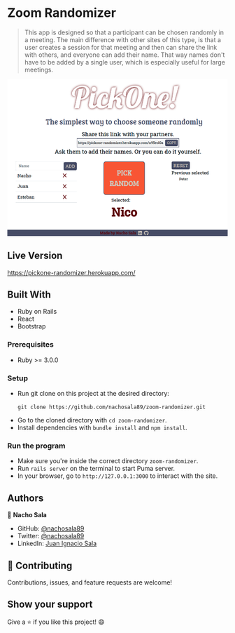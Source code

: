 # Zoom Randomizer

> This app is designed so that a participant can be chosen randomly in a meeting. The main difference with other sites of this type, is that a user creates a session for that meeting and then can share the link with others, and everyone can add their name. That way names don't have to be added by a single user, which is especially useful for large meetings. 

![Screenshot](./screenshot.png)

## Live Version

https://pickone-randomizer.herokuapp.com/

## Built With

- Ruby on Rails
- React
- Bootstrap

### Prerequisites

- Ruby >= 3.0.0

### Setup

- Run git clone on this project at the desired directory:
   ```
   git clone https://github.com/nachosala89/zoom-randomizer.git
   ```
- Go to the cloned directory with `cd zoom-randomizer`.
- Install dependencies with `bundle install` and `npm install`.

### Run the program
- Make sure you're inside the correct directory `zoom-randomizer`.
- Run `rails server` on the terminal to start Puma server.
- In your browser, go to `http://127.0.0.1:3000` to interact with the site.

## Authors

👤 **Nacho Sala**

- GitHub: [@nachosala89](https://github.com/nachosala89)
- Twitter: [@nachosala89](https://twitter.com/nachosala89)
- LinkedIn: [Juan Ignacio Sala](https://www.linkedin.com/in/nacho-sala)

## 🤝 Contributing

Contributions, issues, and feature requests are welcome!

## Show your support

Give a ⭐️ if you like this project! 😄
